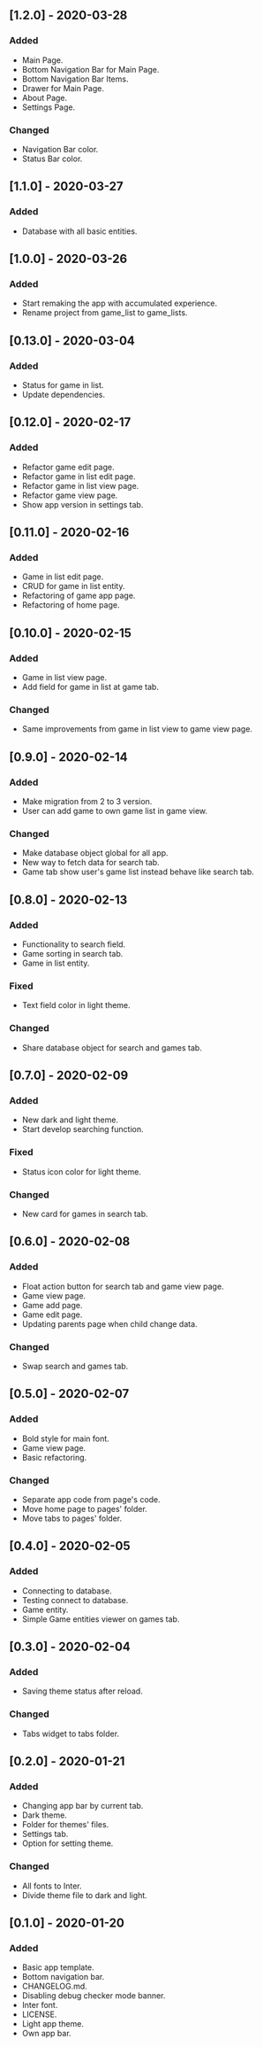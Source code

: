 ## [1.2.0] - 2020-03-28
### Added
- Main Page.
- Bottom Navigation Bar for Main Page.
- Bottom Navigation Bar Items.
- Drawer for Main Page.
- About Page.
- Settings Page.

### Changed
- Navigation Bar color.
- Status Bar color.

## [1.1.0] - 2020-03-27
### Added
- Database with all basic entities.

## [1.0.0] - 2020-03-26
### Added
- Start remaking the app with accumulated experience.
- Rename project from game_list to game_lists.


## [0.13.0] - 2020-03-04
### Added
- Status for game in list.
- Update dependencies.

## [0.12.0] - 2020-02-17
### Added
- Refactor game edit page.
- Refactor game in list edit page.
- Refactor game in list view page.
- Refactor game view page.
- Show app version in settings tab.

## [0.11.0] - 2020-02-16
### Added
- Game in list edit page.
- CRUD for game in list entity.
- Refactoring of game app page.
- Refactoring of home page.

## [0.10.0] - 2020-02-15
### Added
- Game in list view page.
- Add field for game in list at game tab.

### Changed
- Same improvements from game in list view to game view page.

## [0.9.0] - 2020-02-14
### Added
- Make migration from 2 to 3 version.
- User can add game to own game list in game view.

### Changed
- Make database object global for all app.
- New way to fetch data for search tab.
- Game tab show user's game list instead behave like search tab.

## [0.8.0] - 2020-02-13
### Added
- Functionality to search field.
- Game sorting in search tab.
- Game in list entity.

### Fixed
- Text field color in light theme.

### Changed
- Share database object for search and games tab.

## [0.7.0] - 2020-02-09
### Added
- New dark and light theme.
- Start develop searching function.

### Fixed
- Status icon color for light theme.

### Changed
- New card for games in search tab.

## [0.6.0] - 2020-02-08
### Added
- Float action button for search tab and game view page.
- Game view page.
- Game add page.
- Game edit page.
- Updating parents page when child change data.

### Changed
- Swap search and games tab.

## [0.5.0] - 2020-02-07
### Added
- Bold style for main font.
- Game view page.
- Basic refactoring.

### Changed
- Separate app code from page's code.
- Move home page to pages' folder.
- Move tabs to pages' folder.

## [0.4.0] - 2020-02-05
### Added
- Connecting to database.
- Testing connect to database.
- Game entity.
- Simple Game entities viewer on games tab.

## [0.3.0] - 2020-02-04
### Added
- Saving theme status after reload.

### Changed
- Tabs widget to tabs folder.

## [0.2.0] - 2020-01-21
### Added
- Changing app bar by current tab.
- Dark theme.
- Folder for themes' files.
- Settings tab.
- Option for setting theme.

### Changed
- All fonts to Inter.
- Divide theme file to dark and light.

## [0.1.0] - 2020-01-20
### Added
- Basic app template.
- Bottom navigation bar.
- CHANGELOG.md.
- Disabling debug checker mode banner.
- Inter font.
- LICENSE.
- Light app theme.
- Own app bar.